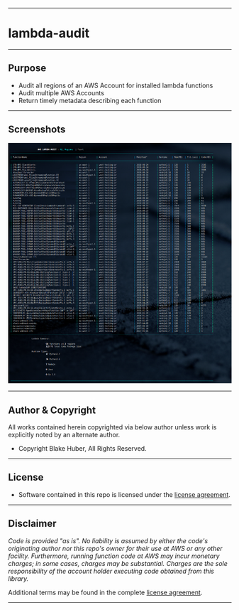 * * *
# lambda-audit
* * *

## Purpose

* Audit all regions of an AWS Account for installed lambda functions
* Audit multiple AWS Accounts
* Return timely metadata describing each function


* * * 

## Screenshots


![lambda-audit](./assets/lambda-audit-sample1.png)

* * * 

## Author & Copyright

All works contained herein copyrighted via below author unless work is explicitly noted by an alternate author.

* Copyright Blake Huber, All Rights Reserved.

* * *

## License

* Software contained in this repo is licensed under the [license agreement](https://bitbucket.org/blakeca00/library-utilities/src/master/LICENSE.md).

* * *

## Disclaimer

*Code is provided "as is". No liability is assumed by either the code's originating author nor this repo's owner for their use at AWS or any other facility. Furthermore, running function code at AWS may incur monetary charges; in some cases, charges may be substantial. Charges are the sole responsibility of the account holder executing code obtained from this library.*

Additional terms may be found in the complete [license agreement](https://bitbucket.org/blakeca00/library-utilities/src/master/LICENSE.md).

* * *

